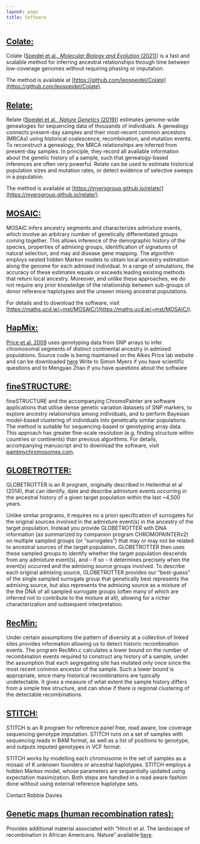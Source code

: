 ```yaml
---
layout: page
title: Software
---
```


## [Colate:](https://github.com/leospeidel/Colate)

Colate ([Speidel et al., *Molecular Biology and Evolution* (2021)](https://doi.org/10.1093/molbev/msab174))  is a fast and scalable method for inferring ancestral relationships through time between low-coverage genomes without requiring phasing or imputation.

The method is available at [https://github.com/leospeidel/Colate](https://github.com/leospeidel/Colate).

## [Relate:](https://myersgroup.github.io/relate/)

Relate ([Speidel et al., *Nature Genetics* (2019)](https://doi.org/10.1038/s41588-019-0484-x)) estimates genome-wide genealogies for sequencing data of thousands of individuals. A genealogy connects present-day samples and their most-recent common ancestors (MRCAs) using historical coalescence, recombination, and mutation events. To reconstruct a genealogy, the MRCA relationships are inferred from present-day samples. In principle, they record all available information about the genetic history of a sample, such that genealogy-based inferences are often very powerful. Relate can be used to estimate historical population sizes and mutation rates, or detect evidence of selective sweeps in a population. 

The method is available at [https://myersgroup.github.io/relate/](https://myersgroup.github.io/relate/).

## [MOSAIC:](https://maths.ucd.ie/~mst/MOSAIC/)

MOSAIC infers ancestry segments and characterizes admixture events, which involve an arbitrary number of genetically differentiated groups coming together. This allows inference of the demographic history of the species, properties of admixing groups, identification of signatures of natural selection, and may aid disease gene mapping. The algorithm employs nested hidden Markov models to obtain local ancestry estimation along the genome for each admixed individual. In a range of simulations, the accuracy of these estimates equals or exceeds leading existing methods that return local ancestry. Moreover, and unlike these approaches, we do not require any prior knowledge of the relationship between sub-groups of donor reference haplotypes and the unseen mixing ancestral populations.

For details and to download the software, visit [https://maths.ucd.ie/~mst/MOSAIC/](https://maths.ucd.ie/~mst/MOSAIC/).

## [HapMix:](http://www.stats.ox.ac.uk/~myers/HapmixReleasev2/)
[Price et al. 2009](http://genetics.med.harvard.edu/reich/Reich_Lab/Software_files/2009_PLoSGenetics_Price_HAPMIX.pdf) uses genotyping data from SNP arrays to infer chromosomal segments of distinct continental ancestry in admixed populations. Source code is being maintained on the Alkes Price lab website and can be downloaded [here](http://www.hsph.harvard.edu/alkes-price/software/)
Write to Simon Myers if you have scientific questions and to Mengyao Zhao if you have questions about the software

## [fineSTRUCTURE:](http://www.maths.bris.ac.uk/~madjl/finestructure/finestructure_info.html)

fineSTRUCTURE and the accompanying ChromoPainter are software applications that utilise dense genetic variation datasets of SNP markers, to explore ancestry relationships among individuals, and to perform Bayesian model-based clustering of individuals into genetically similar populations. The method is suitable for sequencing-based or genotyping array data. This approach has greater fine-scale resolution (e.g. finding structure within countries or continents) than previous algorithms. For details, accompanying manuscript and to download the software, visit [paintmychromosomes.com](http://www.paintmychromosomes.com/).

## [GLOBETROTTER:](http://www.maths.bris.ac.uk/~madjl/finestructure/globetrotter.html)

GLOBETROTTER is an R program, originally described in Hellenthal et al (2014), that can identify, date and describe admixture events occurring in the ancestral history of a given target population within the last ~4,500 years.

Unlike similar programs, it requires no a priori specification of surrogates for the original sources involved in the admixture event(s) in the ancestry of the target population. Instead you provide GLOBETROTTER with DNA information (as summarized by companion program CHROMOPAINTERv2) on multiple sampled groups (or “surrogates”) that may or may not be related to ancestral sources of the target population. GLOBETROTTER then uses these sampled groups to identify whether the target population descends from any admixture event(s), and – if so – it determines precisely when the event(s) occurred and the admixing source groups involved. To describe each original admixing source, GLOBETROTTER provides our “best-guess” of the single sampled surrogate group that genetically best represents the admixing source, but also represents the admixing source as a mixture of the the DNA of all sampled surrogate groups (often many of which are inferred not to contribute to the mixture at all), allowing for a richer characterization and subsequent interpretation.

## [RecMin:](http://www.stats.ox.ac.uk/~myers/RecMin.html)

Under certain assumptions the pattern of diversity at a collection of linked sites provides information allowing us to detect historic recombination events. The program RecMin.c calculates a lower bound on the number of recombination events required to construct any history of a sample, under the assumption that each segregating site has mutated only once since the most recent common ancestor of the sample. Such a lower bound is appropriate, since many historical recombinations are typically undetectable. It gives a measure of what extent the sample history differs from a simple tree structure, and can show if there is regional clustering of the detectable recombinations.

## [STITCH:](https://github.com/rwdavies/STITCH)

STITCH is an R program for reference panel free, read aware, low coverage sequencing genotype imputation. STITCH runs on a set of samples with sequencing reads in BAM format, as well as a list of positions to genotype, and outputs imputed genotypes in VCF format.

STITCH works by modelling each chromosome in the set of samples as a mosaic of K unknown founders or ancestral haplotypes. STITCH employs a hidden Markov model, whose parameters are sequentially updated using expectation maximization. Both steps are handled in a read aware fashion done without using external reference haplotype sets.

Contact Robbie Davies

## [Genetic maps (human recombination rates):](http://www.well.ox.ac.uk/~anjali/AAmap/)

Provides additional material associated with “Hinch et al. The landscape of recombination in African Americans. Nature” available [here](http://www.nature.com/nature/journal/v476/n7359/abs/nature10336.html?lang=en).
